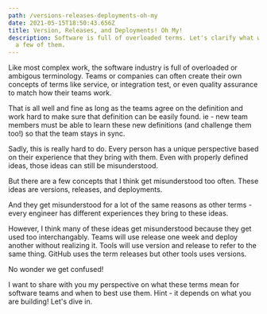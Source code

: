 ```yaml
---
path: /versions-releases-deployments-oh-my
date: 2021-05-15T18:50:43.656Z
title: Version, Releases, and Deployments! Oh My!
description: Software is full of overloaded terms. Let's clarify what we mean by
  a few of them.
---
```

Like most complex work, the software industry is full of overloaded or ambigous terminology. Teams or companies can often create their own concepts of terms like service, or integration test, or even quality assurance to match how their teams work.

That is all well and fine as long as the teams agree on the definition and work hard to make sure that definition can be easily found. ie - new team members must be able to learn these new definitions (and challenge them too!) so that the team stays in sync.      

Sadly, this is really hard to do. Every person has a unique perspective based on their experience that they bring with them. Even with properly defined ideas, those ideas can still be misunderstood.

But there are a few concepts that I think get misunderstood too often. These ideas are versions, releases, and deployments. 

And they get misunderstood for a lot of the same reasons as other terms - every engineer has different experiences they bring to these ideas. 

However, I think many of these ideas get misunderstood because they get used too interchangably. Teams will use release one week and deploy another without realizing it. Tools will use version and release to refer to the same thing. GitHub uses the term releases but other tools uses versions.

No wonder we get confused!

I want to share with you my perspective on what these terms mean for software teams and when to best use them. Hint - it depends on what you are building! Let's dive in.
